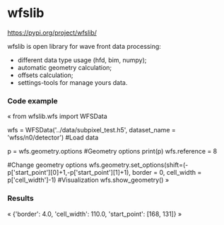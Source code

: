 # wfslib

https://pypi.org/project/wfslib/

wfslib is open library for wave front data processing:

* different data type usage (hfd, bim, numpy);
* automatic geometry calculation;
* offsets calculation;
* settings-tools for manage yours data.

### Code example
«
from wfslib.wfs import WFSData

wfs = WFSData('../data/subpixel_test.h5', dataset_name = 'wfss/n0/detector') #Load data

p = wfs.geometry.options #Geometry options
print(p)
wfs.reference = 8

#Change geometry options
wfs.geometry.set_options(shift=(-p['start_point'][0]+1,-p['start_point'][1]+1), border = 0, cell_width = p['cell_width']-1)
#Visualization
wfs.show_geometry()
»

### Results
«
{'border': 4.0, 'cell_width': 110.0, 'start_point': [168, 131]}
»

